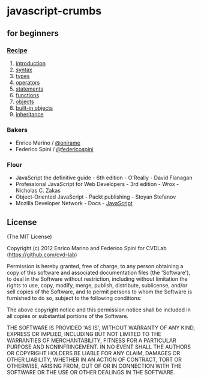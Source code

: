 # javascript-crumbs

## for beginners

### [Recipe](https://github.com/cvd-lab/javascript-crumbs/blob/master/chapters/Readme.md)

1. [introduction](https://github.com/cvd-lab/javascript-crumbs/blob/master/chapters/introduction/Readme.md)
2. [syntax](https://github.com/cvd-lab/javascript-crumbs/blob/master/chapters/syntax/Readme.md)
3. [types](https://github.com/cvd-lab/javascript-crumbs/blob/master/chapters/types/Readme.md)
4. [operators](https://github.com/cvd-lab/javascript-crumbs/blob/master/chapters/operators/Readme.md)
5. [statements](https://github.com/cvd-lab/javascript-crumbs/blob/master/chapters/statements/Readme.md)
6. [functions](https://github.com/cvd-lab/javascript-crumbs/blob/master/chapters/functions/Readme.md)
7. [objects](https://github.com/cvd-lab/javascript-crumbs/blob/master/chapters/objects/Readme.md)
8. [built-in objects](https://github.com/cvd-lab/javascript-crumbs/blob/master/chapters/built-in/Readme.md)
9. [inheritance](https://github.com/cvd-lab/javascript-crumbs/blob/master/chapters/inheritance/Readme.md)

### Bakers

- Enrico Marino / [@onirame](https://twitter.com/#!/onirame)
- Federico Spini / [@federicospini](https://twitter.com/#!/federicospini)

### Flour

- JavaScript the definitive guide - 6th edition - O'Really - David Flanagan
- Professional JavaScript for Web Developers - 3rd edition - Wrox - Nicholas C. Zakas
- Object-Oriented JavaScript - Packt publishing - Stoyan Stefanov
- Mozilla Developer Network - Docs - [JavaScript](https://developer.mozilla.org/en/JavaScript)

## License

(The MIT License)

Copyright (c) 2012 Enrico Marino and Federico Spini for CVDLab (https://github.com/cvd-lab)

Permission is hereby granted, free of charge, to any person obtaining
a copy of this software and associated documentation files (the
'Software'), to deal in the Software without restriction, including
without limitation the rights to use, copy, modify, merge, publish,
distribute, sublicense, and/or sell copies of the Software, and to
permit persons to whom the Software is furnished to do so, subject to
the following conditions:

The above copyright notice and this permission notice shall be
included in all copies or substantial portions of the Software.

THE SOFTWARE IS PROVIDED 'AS IS', WITHOUT WARRANTY OF ANY KIND,
EXPRESS OR IMPLIED, INCLUDING BUT NOT LIMITED TO THE WARRANTIES OF
MERCHANTABILITY, FITNESS FOR A PARTICULAR PURPOSE AND NONINFRINGEMENT.
IN NO EVENT SHALL THE AUTHORS OR COPYRIGHT HOLDERS BE LIABLE FOR ANY
CLAIM, DAMAGES OR OTHER LIABILITY, WHETHER IN AN ACTION OF CONTRACT,
TORT OR OTHERWISE, ARISING FROM, OUT OF OR IN CONNECTION WITH THE
SOFTWARE OR THE USE OR OTHER DEALINGS IN THE SOFTWARE.
